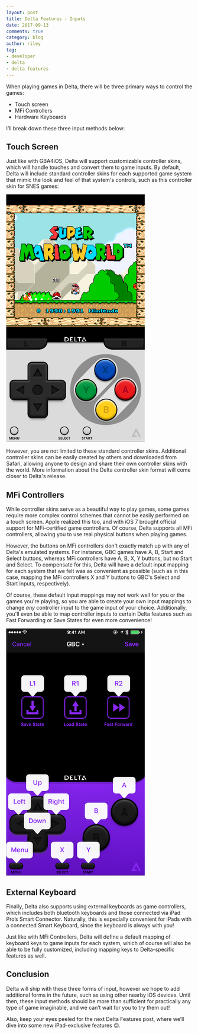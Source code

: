 ```yaml
---
layout: post
title: Delta Features - Inputs
date: 2017-09-13
comments: true
category: blog
author: riley
tag:
- developer
- delta
- delta features
---
```


When playing games in Delta, there will be three primary ways to control the games:

* Touch screen
* MFi Controllers
* Hardware Keyboards

I’ll break down these three input methods below:

## Touch Screen

Just like with GBA4iOS, Delta will support customizable controller skins, which will handle touches and convert them to game inputs. By default, Delta will include standard controller skins for each supported game system that mimic the look and feel of that system's controls, such as this controller skin for SNES games: 

![SNES ControllerSkin](/assets/images/posts/delta/snes_controller_skin.png)

However, you are not limited to these standard controller skins. Additional controller skins can be easily created by others and downloaded from Safari, allowing anyone to design and share their own controller skins with the world. More information about the Delta controller skin format will come closer to Delta's release.

## MFi Controllers

While controller skins serve as a beautiful way to play games, some games require more complex control schemes that cannot be easily performed on a touch screen. Apple realized this too, and with iOS 7 brought official support for MFi-certified game controllers. Of course, Delta supports all MFi controllers, allowing you to use real physical buttons when playing games.

However, the buttons on MFi controllers don't exactly match up with any of Delta's emulated systems. For instance, GBC games have A, B, Start and Select buttons, whereas MFi controllers have A, B, X, Y buttons, but no Start and Select. To compensate for this, Delta will have a default input mapping for each system that we felt was as convenient as possible (such as in this case, mapping the MFi controllers X and Y buttons to GBC's Select and Start inputs, respectively). 

Of course, these default input mappings may not work well for you or the games you're playing, so you are able to create your own input mappings to change _any_ controller input to the game input of your choice. Additionally, you'll even be able to map controller inputs to certain Delta features such as Fast Forwarding or Save States for even more convenience!

![Input Mapping](/assets/images/posts/delta/input_mapping.png)

## External Keyboard

Finally, Delta also supports using external keyboards as game controllers, which includes both bluetooth keyboards and those connected via iPad Pro’s Smart Connector. Naturally, this is especially convenient for iPads with a connected Smart Keyboard, since the keyboard is always with you!

Just like with MFi Controllers, Delta will define a default mapping of keyboard keys to game inputs for each system, which of course will also be able to be fully customized, including mapping keys to Delta-specific features as well.

## Conclusion

Delta will ship with these three forms of input, however we hope to add additional forms in the future, such as using other nearby iOS devices. Until then, these input methods should be more than sufficient for practically any type of game imaginable, and we can’t wait for you to try them out!

Also, keep your eyes peeled for the next Delta Features post, where we’ll dive into some new iPad-exclusive features 😉.
